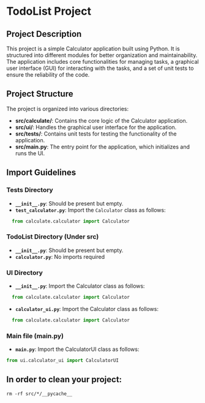 # TodoList Project

## Project Description

This project is a simple Calculator application built using Python. It is structured into different modules for better organization and maintainability. The application includes core functionalities for managing tasks, a graphical user interface (GUI) for interacting with the tasks, and a set of unit tests to ensure the reliability of the code.

## Project Structure

The project is organized into various directories:

- **src/calculate/**: Contains the core logic of the Calculator application.
- **src/ui/**: Handles the graphical user interface for the application.
- **src/tests/**: Contains unit tests for testing the functionality of the application.
- **src/main.py**: The entry point for the application, which initializes and runs the UI.

## Import Guidelines

### Tests Directory

- **`__init__.py`**: Should be present but empty.
- **`test_calculator.py`**: Import the `Calculator` class as follows:

```python
  from calculate.calculator import Calculator
```

### TodoList Directory (Under src)
- **`__init__.py`**: Should be present but empty.
- **`calculator.py`**: No imports required

### UI Directory
- **`__init__.py`**: Import the Calculator class as follows:
```python
  from calculate.calculator import Calculator
```
- **`calculator_ui.py`**: Import the Calculator class as follows:

```python
  from calculate.calculator import Calculator
```

### Main file (main.py)
- **`main.py`**: Import the CalculatorUI class as follows:

```python
from ui.calculator_ui import CalculatorUI
```

## In order to clean your project: 

```
rm -rf src/*/__pycache__
```